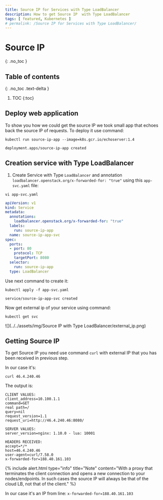 ```yaml
---
title: Source IP for Services with Type LoadBalancer
description: How to get Source IP  with Type LoadBalancer
tags: [ featured, Kubernetes ]
# permalink: /Source IP for Services with Type LoadBalancer/
---
```

# Source IP 
{: .no_toc }


## Table of contents
{: .no_toc .text-delta }

1. TOC
{:toc}

## Deploy web application

To show you how we could get the source IP we took small app that echoes back the source IP of requests. To deploy it use command:
```
kubectl run source-ip-app --image=k8s.gcr.io/echoserver:1.4
```
```console
deployment.apps/source-ip-app created
```

## Creation service with Type LoadBalancer

1) Create Service with Type `LoadBalancer` and annotation `loadbalancer.openstack.org/x-forwarded-for: "true"` using this `app-svc.yaml` file: 

```
vi app-svc.yaml
```
```yaml
apiVersion: v1
kind: Service
metadata:
  annotations:
    loadbalancer.openstack.org/x-forwarded-for: "true"
  labels:
    run: source-ip-app
  name: source-ip-app-svc
spec:
  ports:
  - port: 80
    protocol: TCP
    targetPort: 8080
  selector:
    run: source-ip-app
  type: LoadBalancer
```

Use next command to create it:
```
kubectl apply -f app-svc.yaml
```
```console
service/source-ip-app-svc created
```

Now get external ip of your service using command:
```
kubectl get svc
```


![](../../assets/img/Source IP with Type LoadBalancer/external_ip.png) 

## Getting Source IP

To get Source IP you need use command `curl` with external IP that you has been received in previous step.

In our case it's: 
```
curl 46.4.240.46
```

The output is:
```console
CLIENT VALUES:
client_address=10.100.1.1
command=GET
real path=/
query=nil
request_version=1.1
request_uri=http://46.4.240.46:8080/

SERVER VALUES:
server_version=nginx: 1.10.0 - lua: 10001

HEADERS RECEIVED:
accept=*/*
host=46.4.240.46
user-agent=curl/7.58.0
x-forwarded-for=188.40.161.103
```
{% include alert.html type="info" title="Note" content="With a proxy that terminates the client connection and opens a new connection to your nodes/endpoints. In such cases the source IP will always be that of the cloud LB, not that of the client." %}

In our case it's an IP from line: `x-forwarded-for=188.40.161.103`




